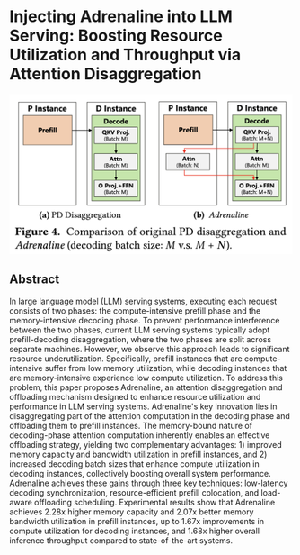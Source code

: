 # Injecting Adrenaline into LLM Serving: Boosting Resource Utilization and Throughput via Attention Disaggregation

<p align="center">
<img src="fig4.png" width="600" title="blank">
</p>

## Abstract

In large language model (LLM) serving systems, executing each request
consists of two phases: the compute-intensive prefill phase and the
memory-intensive decoding phase. To prevent performance interference between
the two phases, current LLM serving systems typically adopt prefill-decoding
disaggregation, where the two phases are split across separate machines.
However, we observe this approach leads to significant resource
underutilization. Specifically, prefill instances that are compute-intensive
suffer from low memory utilization, while decoding instances that are
memory-intensive experience low compute utilization. To address this problem,
this paper proposes Adrenaline, an attention disaggregation and offloading
mechanism designed to enhance resource utilization and performance in LLM
serving systems. Adrenaline's key innovation lies in disaggregating part of the
attention computation in the decoding phase and offloading them to prefill
instances. The memory-bound nature of decoding-phase attention computation
inherently enables an effective offloading strategy, yielding two complementary
advantages: 1) improved memory capacity and bandwidth utilization in prefill
instances, and 2) increased decoding batch sizes that enhance compute
utilization in decoding instances, collectively boosting overall system
performance. Adrenaline achieves these gains through three key techniques:
low-latency decoding synchronization, resource-efficient prefill colocation,
and load-aware offloading scheduling. Experimental results show that Adrenaline
achieves 2.28x higher memory capacity and 2.07x better memory bandwidth
utilization in prefill instances, up to 1.67x improvements in compute
utilization for decoding instances, and 1.68x higher overall inference
throughput compared to state-of-the-art systems.
